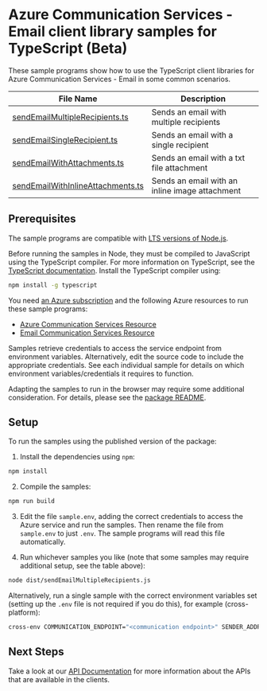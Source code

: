 # Azure Communication Services - Email client library samples for TypeScript (Beta)

These sample programs show how to use the TypeScript client libraries for Azure Communication Services - Email in some common scenarios.

| **File Name**                                                       | **Description**                                |
| ------------------------------------------------------------------- | ---------------------------------------------- |
| [sendEmailMultipleRecipients.ts][sendemailmultiplerecipients]       | Sends an email with multiple recipients        |
| [sendEmailSingleRecipient.ts][sendemailsinglerecipient]             | Sends an email with a single recipient         |
| [sendEmailWithAttachments.ts][sendemailwithattachments]             | Sends an email with a txt file attachment      |
| [sendEmailWithInlineAttachments.ts][sendemailwithinlineattachments] | Sends an email with an inline image attachment |

## Prerequisites

The sample programs are compatible with [LTS versions of Node.js](https://github.com/nodejs/release#release-schedule).

Before running the samples in Node, they must be compiled to JavaScript using the TypeScript compiler. For more information on TypeScript, see the [TypeScript documentation][typescript]. Install the TypeScript compiler using:

```bash
npm install -g typescript
```

You need [an Azure subscription][freesub] and the following Azure resources to run these sample programs:

- [Azure Communication Services Resource][createinstance_azurecommunicationservicesresource]
- [Email Communication Services Resource][createinstance_emailcommunicationservicesresource]

Samples retrieve credentials to access the service endpoint from environment variables. Alternatively, edit the source code to include the appropriate credentials. See each individual sample for details on which environment variables/credentials it requires to function.

Adapting the samples to run in the browser may require some additional consideration. For details, please see the [package README][package].

## Setup

To run the samples using the published version of the package:

1. Install the dependencies using `npm`:

```bash
npm install
```

2. Compile the samples:

```bash
npm run build
```

3. Edit the file `sample.env`, adding the correct credentials to access the Azure service and run the samples. Then rename the file from `sample.env` to just `.env`. The sample programs will read this file automatically.

4. Run whichever samples you like (note that some samples may require additional setup, see the table above):

```bash
node dist/sendEmailMultipleRecipients.js
```

Alternatively, run a single sample with the correct environment variables set (setting up the `.env` file is not required if you do this), for example (cross-platform):

```bash
cross-env COMMUNICATION_ENDPOINT="<communication endpoint>" SENDER_ADDRESS="<sender address>" RECIPIENT_ADDRESS="<recipient address>" SECOND_RECIPIENT_ADDRESS="<second recipient address>" node dist/sendEmailMultipleRecipients.js
```

## Next Steps

Take a look at our [API Documentation][apiref] for more information about the APIs that are available in the clients.

[sendemailmultiplerecipients]: https://github.com/Azure/azure-sdk-for-js/blob/main/sdk/communication/communication-email/samples/v1-beta/typescript/src/sendEmailMultipleRecipients.ts
[sendemailsinglerecipient]: https://github.com/Azure/azure-sdk-for-js/blob/main/sdk/communication/communication-email/samples/v1-beta/typescript/src/sendEmailSingleRecipient.ts
[sendemailwithattachments]: https://github.com/Azure/azure-sdk-for-js/blob/main/sdk/communication/communication-email/samples/v1-beta/typescript/src/sendEmailWithAttachments.ts
[sendemailwithinlineattachments]: https://github.com/Azure/azure-sdk-for-js/blob/main/sdk/communication/communication-email/samples/v1-beta/typescript/src/sendEmailWithInlineAttachments.ts
[apiref]: https://learn.microsoft.com/javascript/api/@azure/communication-email?view=azure-node-preview
[freesub]: https://azure.microsoft.com/free/
[createinstance_azurecommunicationservicesresource]: https://learn.microsoft.com/azure/communication-services/quickstarts/create-communication-resource
[createinstance_emailcommunicationservicesresource]: https://aka.ms/acsemail/createemailresource
[package]: https://github.com/Azure/azure-sdk-for-js/tree/main/sdk/communication/communication-email/README.md
[typescript]: https://www.typescriptlang.org/docs/home.html
